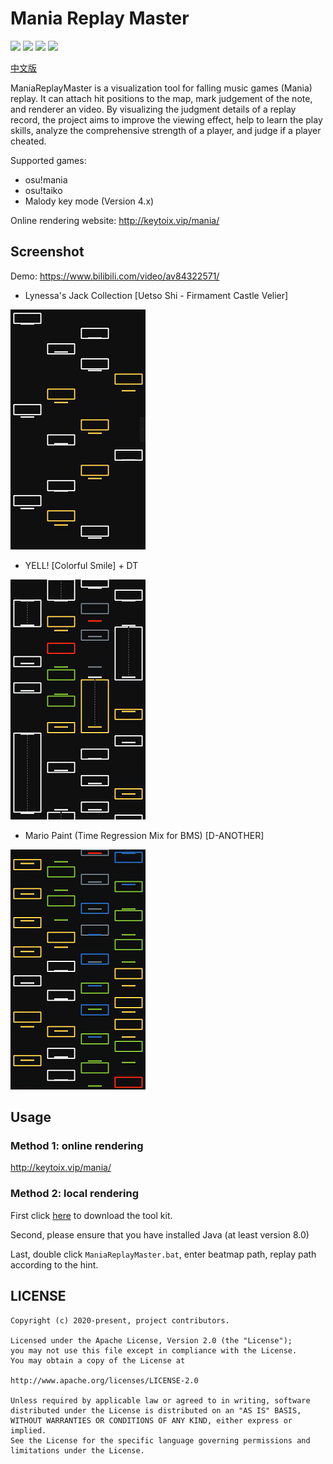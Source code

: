 # Mania Replay Master

[![](https://img.shields.io/github/v/release/Keytoyze/Mania-Replay-Master?color=blue)](https://github.com/Keytoyze/Mania-Replay-Master/releases/latest)
[![](https://img.shields.io/github/downloads/Keytoyze/Mania-Replay-Master/total)](https://github.com/Keytoyze/Mania-Replay-Master/releases)
[![](https://img.shields.io/github/issues-closed/Keytoyze/Mania-Replay-Master)](https://github.com/Keytoyze/Mania-Replay-Master/issues)
[![](https://img.shields.io/github/license/Keytoyze/Mania-Replay-Master)](https://github.com/Keytoyze/Mania-Replay-Master/blob/master/LICENSE)

[中文版](README.md)

ManiaReplayMaster is a visualization tool for falling music games (Mania) replay. It can attach hit positions to the map, mark judgement of the note, and renderer an video. By visualizing the judgment details of a replay record, the project aims to improve the viewing effect, help to learn the play skills, analyze the comprehensive strength of a player, and judge if a player cheated.

Supported games: 
- osu!mania
- osu!taiko
- Malody key mode (Version 4.x)

Online rendering website: http://keytoix.vip/mania/

## Screenshot

Demo: https://www.bilibili.com/video/av84322571/

- Lynessa's Jack Collection [Uetso Shi - Firmament Castle Velier]

![](https://github.com/Keytoyze/Mania-Replay-Master/blob/master/screenshot/image3.png?raw=true)

- YELL! [Colorful Smile] + DT

![](https://github.com/Keytoyze/Mania-Replay-Master/blob/master/screenshot/image1.png?raw=true)

- Mario Paint (Time Regression Mix for BMS) [D-ANOTHER]

![](https://github.com/Keytoyze/Mania-Replay-Master/blob/master/screenshot/image2.png?raw=true)


## Usage

### Method 1: online rendering

http://keytoix.vip/mania/

### Method 2: local rendering

First click [here](https://github.com/Mania-Visualization-Project/Mania-Replay-Master/releases/download/v2.3.2/ManiaReplayMaster.v2.3.2.zip) to download the tool kit.

Second, please ensure that you have installed Java (at least version 8.0)

Last, double click `ManiaReplayMaster.bat`, enter beatmap path, replay path according to the hint.

## LICENSE

```
Copyright (c) 2020-present, project contributors.

Licensed under the Apache License, Version 2.0 (the "License");
you may not use this file except in compliance with the License.
You may obtain a copy of the License at

http://www.apache.org/licenses/LICENSE-2.0

Unless required by applicable law or agreed to in writing, software
distributed under the License is distributed on an "AS IS" BASIS,
WITHOUT WARRANTIES OR CONDITIONS OF ANY KIND, either express or implied.
See the License for the specific language governing permissions and
limitations under the License.
```